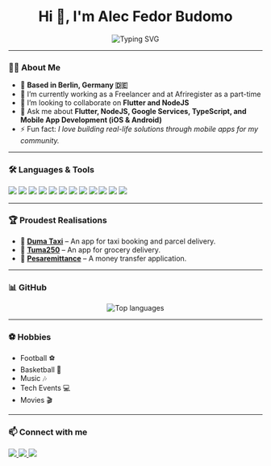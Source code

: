 <h1 align="center">Hi 👋, I'm Alec Fedor Budomo</h1>

<p align="center">
  <img src="https://readme-typing-svg.herokuapp.com?font=Fira+Code&size=24&pause=1000&center=true&vCenter=true&width=435&lines=Flutter+Developer;Full+Stack+Developer;Always+Learning" alt="Typing SVG" />
</p>

---

### 👨‍💻 About Me

- 📍 **Based in Berlin, Germany 🇩🇪**  
- 🔭 I’m currently working as a Freelancer and at Afriregister as a part-time    
- 👯 I’m looking to collaborate on **Flutter and NodeJS**  
- 💬 Ask me about **Flutter, NodeJS, Google Services, TypeScript, and Mobile App Development (iOS & Android)**  
- ⚡ Fun fact: *I love building real-life solutions through mobile apps for my community.*

---

### 🛠️ **Languages & Tools**

<p align="left">
  <img src="https://img.shields.io/badge/Flutter-02569B?style=for-the-badge&logo=flutter&logoColor=white" />
  <img src="https://img.shields.io/badge/Node.js-339933?style=for-the-badge&logo=node.js&logoColor=white" />
  <img src="https://img.shields.io/badge/Kotlin-0095D5?style=for-the-badge&logo=kotlin&logoColor=white" />
  <img src="https://img.shields.io/badge/PHP-777BB4?style=for-the-badge&logo=php&logoColor=white" />
  <img src="https://img.shields.io/badge/Laravel-FF2D20?style=for-the-badge&logo=laravel&logoColor=white" />
  <img src="https://img.shields.io/badge/Python-3776AB?style=for-the-badge&logo=python&logoColor=white" />
  <img src="https://img.shields.io/badge/JavaScript-F7DF1E?style=for-the-badge&logo=javascript&logoColor=black" />
  <img src="https://img.shields.io/badge/Firebase-FFCA28?style=for-the-badge&logo=firebase&logoColor=black" />
  <img src="https://img.shields.io/badge/Google%20Maps-4285F4?style=for-the-badge&logo=google-maps&logoColor=white" />
  <img src="https://img.shields.io/badge/Android-3DDC84?style=for-the-badge&logo=android&logoColor=white" />
  <img src="https://img.shields.io/badge/iOS-000000?style=for-the-badge&logo=apple&logoColor=white" />
  <img src="https://img.shields.io/badge/GitHub-181717?style=for-the-badge&logo=github&logoColor=white" />
</p>

---

### 🏆 **Proudest Realisations**

- 🚖 **[Duma Taxi](https://play.google.com/store/apps/details?id=africa.duma.dumafin&hl=en)** – An app for taxi booking and parcel delivery.  
- 🛒 **[Tuma250](https://play.google.com/store/apps/details?id=com.tuma250.android&hl=en)** – An app for grocery delivery.  
- 💸 **[Pesaremittance](https://play.google.com/store/apps/details?id=com.pesa.remittance.pesa_remittance&hl=en)** – A money transfer application.

---

### 📊 **GitHub**

<p align="center">
  <img src="https://github-readme-stats.vercel.app/api/top-langs/?username=AFB317&layout=compact&theme=default" alt="Top languages" />
</p>

---

### ⚽ **Hobbies**

- Football ⚽  
- Basketball 🏀  
- Music 🎶  
- Tech Events 💻  
- Movies 🎬

---

### 📫 **Connect with me**

<p align="left">
  <a href="https://www.linkedin.com/in/alec-fedor-149baa14a/" target="blank">
    <img src="https://img.shields.io/badge/LinkedIn-0077B5?style=for-the-badge&logo=linkedin&logoColor=white" />
  </a>
  <a href="mailto:alec7fedor@gmail.com">
    <img src="https://img.shields.io/badge/Gmail-D14836?style=for-the-badge&logo=gmail&logoColor=white" />
  </a>
  <a href="https://github.com/AFB317">
    <img src="https://img.shields.io/badge/GitHub-100000?style=for-the-badge&logo=github&logoColor=white" />
  </a>
</p>
